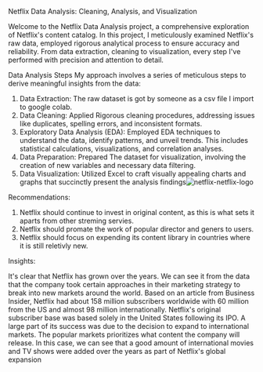 Netflix Data Analysis: Cleaning, Analysis, and Visualization

Welcome to the Netflix Data Analysis project, a comprehensive exploration of Netflix's content catalog. In this project, I meticulously examined Netflix's raw data, employed rigorous analytical process to ensure accuracy and reliability. From data extraction, cleaning to visualization, every step I've performed with precision and attention to detail.

Data Analysis Steps
My approach involves a series of meticulous steps to derive meaningful insights from the data:
1.	Data Extraction: The raw dataset is got by someone as a csv file I import to google colab.
2.	Data Cleaning: Applied Rigorous cleaning procedures, addressing issues like duplicates, spelling errors, and inconsistent formats.
3.	Exploratory Data Analysis (EDA): Employed EDA techniques to understand the data, identify patterns, and unveil trends. This includes statistical calculations, visualizations, and correlation analyses.
4.	Data Preparation: Prepared The dataset for visualization, involving the creation of new variables and necessary data filtering.
5.	Data Visualization: Utilized Excel to craft visually appealing charts and graphs that succinctly present the analysis findings![netflix-netflix-logo](https://github.com/rajoo1oo1/Netflix-Movies-and-TV-Shows/assets/127012787/f7463ddb-4346-4104-b4d6-f1c69424572d)


Recommendations:

1) Netflix should continue to invest in original content, as this is what sets it aparts from other streming servies.
2) Netflix should promate the work of popular director and geners to users.
3) Netflix should focus on expending its content library in countries where it is still reletivly new.

Insights:

It's clear that Netflix has grown over the years. We can see it from the data that the company took certain approaches in their marketing strategy to break into new markets around the world. Based on an article from Business Insider, Netflix had about 158 million subscribers worldwide with 60 million from the US and almost 98 million internationally. Netflix's original subscriber base was based solely in the United States following its IPO. A large part of its success was due to the decision to expand to international markets. The popular markets prioritizes what content the company will release. In this case, we can see that a good amount of international movies and TV shows were added over the years as part of Netflix's global expansion
